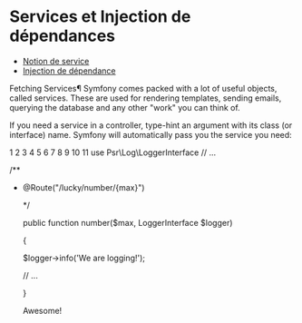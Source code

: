 # Services et Injection de dépendances

* [Notion de service](services.md#services)
* [Injection de dépendance](services.md#services-et-injection-de-dpendances)

Fetching Services¶ Symfony comes packed with a lot of useful objects, called services. These are used for rendering templates, sending emails, querying the database and any other "work" you can think of.

If you need a service in a controller, type-hint an argument with its class \(or interface\) name. Symfony will automatically pass you the service you need:

1 2 3 4 5 6 7 8 9 10 11 use Psr\Log\LoggerInterface // ...

/\*\*

* @Route\("/lucky/number/{max}"\)

  \*/

  public function number\($max, LoggerInterface $logger\)

  {

   $logger-&gt;info\('We are logging!'\);

   // ...

  }

  Awesome!

